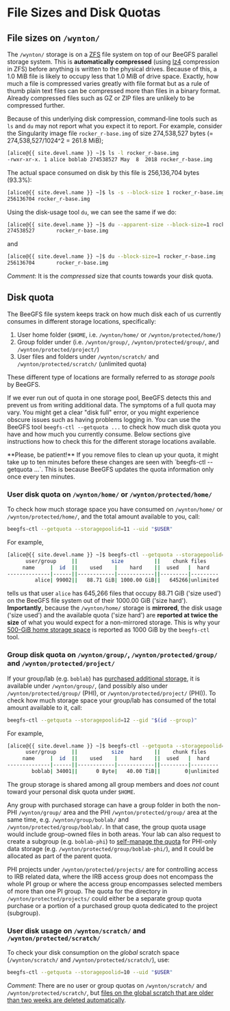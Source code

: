 # File Sizes and Disk Quotas

## File sizes on `/wynton/`

The `/wynton/` storage is on a [ZFS] file system on top of our BeeGFS parallel storage system. This is **automatically compressed** (using [lz4] compression in ZFS) before anything is written to the physical drives.  Because of this, a 1.0 MiB file is likely to occupy less that 1.0 MiB of drive space.  Exactly, how much a file is compressed varies greatly with file format but as a rule of thumb plain text files can be compressed more than files in a binary format.  Already compressed files such as GZ or ZIP files are unlikely to be compressed further.

Because of this underlying disk compression, command-line tools such as `ls` and `du` may not report what you expect it to report.  For example, consider the Singularity image file `rocker_r-base.img` of size 274,538,527 bytes (= 274,538,527/1024^2 = 261.8 MiB);

```sh
[alice@{{ site.devel.name }} ~]$ ls -l rocker_r-base.img
-rwxr-xr-x. 1 alice boblab 274538527 May  8  2018 rocker_r-base.img
```
The actual space consumed on disk by this file is 256,136,704 bytes (93.3%):
```sh
[alice@{{ site.devel.name }} ~]$ ls -s --block-size 1 rocker_r-base.img
256136704 rocker_r-base.img
```

Using the disk-usage tool `du`, we can see the same if we do:
```sh
[alice@{{ site.devel.name }} ~]$ du --apparent-size --block-size=1 rocker_r-base.img
274538527       rocker_r-base.img
```
and
```sh
[alice@{{ site.devel.name }} ~]$ du --block-size=1 rocker_r-base.img
256136704       rocker_r-base.img
```

_Comment_: It is the _compressed_ size that counts towards your disk quota.


## Disk quota

The BeeGFS file system keeps track on how much disk each of us currently consumes in different storage locations, specifically:

1. User home folder (`$HOME`, i.e. `/wynton/home/` or `/wynton/protected/home/`)
2. Group folder under (i.e. `/wynton/group/`, `/wynton/protected/group/`, and `/wynton/protected/project/`)
3. User files and folders under `/wynton/scratch/` and `/wynton/protected/scratch/` (unlimited quota)

These different type of locations are formally referred to as _storage pools_ by BeeGFS.

If we ever run out of quota in one storage pool, BeeGFS detects this and prevent us from writing additional data. The symptoms of a full quota may vary.  You might get a clear "disk full" error, or you might experience obscure issues such as having problems logging in.
You can use the BeeGFS tool `beegfs-ctl --getquota ...` to check how much disk quota you have and how much you currently consume.  Below sections give instructions how to check this for the different storage locations available.

<div class="alert alert-warning" role="alert" markdown="1">
**Please, be patient!**  If you remove files to clean up your quota, it might take up to ten minutes before these changes are seen with `beegfs-ctl --getquota ...`.  This is because BeeGFS updates the quota information only once every ten minutes.
</div>


### User disk quota on `/wynton/home/` or `/wynton/protected/home/`

To check how much storage space you have consumed on `/wynton/home/` or `/wynton/protected/home/`, and the total amount available to you, call:

```sh
beegfs-ctl --getquota --storagepoolid=11 --uid "$USER"
```

For example,

```sh
[alice@{{ site.devel.name }} ~]$ beegfs-ctl --getquota --storagepoolid=11 --uid "$USER"
      user/group     ||           size          ||    chunk files    
     name     |  id  ||    used    |    hard    ||  used   |  hard   
--------------|------||------------|------------||---------|---------
         alice| 99002||   88.71 GiB| 1000.00 GiB||   645266|unlimited
```

tells us that user `alice` has 645,266 files that occupy 88.71 GiB ('size used') on the BeeGFS file system out of their 1000.00 GiB ('size hard').  **Importantly**, because the `/wynton/home/` storage is **mirrored**, the disk usage ('size used') and the available quota ('size hard') are **reported at twice the size** of what you would expect for a non-mirrored storage.  This is why your [500-GiB home storage space](/hpc/about/specs.html) is reported as 1000 GiB by the `beegfs-ctl` tool.


### Group disk quota on `/wynton/group/`, `/wynton/protected/group/` and `/wynton/protected/project/`

If your group/lab (e.g. `boblab`) has [purchased additional storage](/hpc/about/pricing-storage.html), it is available under `/wynton/group/`, (and possibly also under `/wynton/protected/group/` (PHI), or `/wynton/protected/project/` (PHI)).  To check how much storage space your group/lab has consumed of the total amount available to it, call:

```sh
beegfs-ctl --getquota --storagepoolid=12 --gid "$(id --group)"
```

For example,

```sh
[alice@{{ site.devel.name }} ~]$ beegfs-ctl --getquota --storagepoolid=12 --gid "$(id --group)"
      user/group     ||           size          ||    chunk files
     name     |  id  ||    used    |    hard    ||  used   |  hard
--------------|------||------------|------------||---------|---------
        boblab| 34001||      0 Byte|   40.00 TiB||        0|unlimited
```

The group storage is shared among all group members and does _not_ count toward your personal disk quota under `$HOME`.

Any group with purchased storage can have a group folder in both the non-PHI `/wynton/group/` area and the PHI `/wynton/protected/group/` area at the same time, e.g. `/wynton/group/boblab/` and `/wynton/protected/group/boblab/`. In that case, the group quota usage would include group-owned files in both areas. Your lab can also request to create a subgroup (e.g. `boblab-phi`) to [self-manage the quota](/hpc/howto/group-quota.html) for PHI-only data storage (e.g. `/wynton/protected/group/boblab-phi/`), and it could be allocated as part of the parent quota.

PHI projects under `/wynton/protected/projects/` are for controlling access to IRB related data, where the IRB access group does not encompass the whole PI group or where the access group encompasses selected members of more than one PI group. The quota for the directory in `/wynton/protected/projects/` could either be a separate group quota purchase or a portion of a purchased group quota dedicated to the project (subgroup).


### User disk usage on `/wynton/scratch/` and `/wynton/protected/scratch/`

To check your disk consumption on the _global_ scratch space (`/wynton/scratch/` and `/wynton/protected/scratch/`), use:

```sh
beegfs-ctl --getquota --storagepoolid=10 --uid "$USER"
```

_Comment_: There are no user or group quotas on `/wynton/scratch/` and `/wynton/protected/scratch/`, but [files on the global scratch that are older than two weeks are deleted automatically](/hpc/about/specs.html).



[lz4]: https://en.wikipedia.org/wiki/LZ4_(compression_algorithm)
[ZFS]: https://en.wikipedia.org/wiki/ZFS
